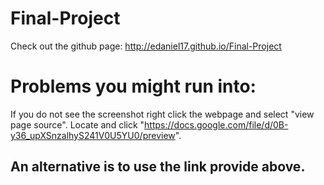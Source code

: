 # Final-Project
Check out the github page: http://edaniel17.github.io/Final-Project  
# Problems you might run into:  
If you do not see the screenshot right click the webpage and select "view page source". Locate and click "https://docs.google.com/file/d/0B-y36_upXSnzalhyS241V0U5YU0/preview".
## An alternative is to use the link provide above.
